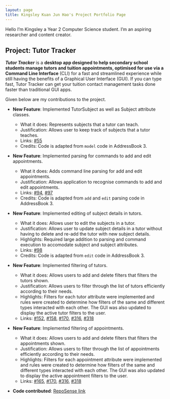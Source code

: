 ```yaml
---
layout: page
title: Kingsley Kuan Jun Hao's Project Portfolio Page
---
```


Hello I’m Kingsley a Year 2 Computer Science student. I’m an aspiring researcher and content creator.

## Project: Tutor Tracker
_**Tutor Tracker**_ is a **desktop app designed to help secondary school students manage tutors and tuition appointments, optimised for use via a Command Line Interface** (CLI) for a fast and streamlined experience while still having the benefits of a Graphical User Interface (GUI). If you can type fast, Tutor Tracker can get your tuition contact management tasks done faster than traditional GUI apps.

Given below are my contributions to the project.

* **New Feature**: Implemented TutorSubject as well as Subject attribute classes.
    * What it does: Represents subjects that a tutor can teach.
    * Justification: Allows user to keep track of subjects that a tutor teaches.
    * Links: [#55](https://github.com/AY2021S2-CS2103-T14-3/tp/pull/55)
    * Credits: Code is adapted from `model` code in AddressBook 3.

* **New Feature**: Implemented parsing for commands to add and edit appointments.
    * What it does: Adds command line parsing for add and edit appointments.
    * Justification: Allows application to recognise commands to add and edit
        appointments.
    * Links: [#94](https://github.com/AY2021S2-CS2103-T14-3/tp/pull/94), [#97](https://github.com/AY2021S2-CS2103-T14-3/tp/pull/97)
    * Credits: Code is adapted from `add` and `edit` parsing code in AddressBook 3.

* **New Feature**: Implemented editing of subject details in tutors.
    * What it does: Allows user to edit the subjects in a tutor.
    * Justification: Allows user to update subject details in a tutor without having
        to delete and re-add the tutor with new subject details.
    * Highlights: Required large addition to parsing and command execution to
        accomodate subject and subject attributes.
    * Links: [#98](https://github.com/AY2021S2-CS2103-T14-3/tp/pull/98)
    * Credits: Code is adapted from `edit` code in AddressBook 3.

* **New Feature**: Implemented filtering of tutors.
    * What it does: Allows users to add and delete filters that filters the tutors
        shown.
    * Justification: Allows users to filter through the list of tutors efficiently
        according to their needs.
    * Highlights: Filters for each tutor attribute were implemented and rules were created to
        determine how filters of the same and different types interacted with each other. The
        GUI was also updated to display the active tutor filters to the user.
    * Links: [#152](https://github.com/AY2021S2-CS2103-T14-3/tp/pull/152), [#158](https://github.com/AY2021S2-CS2103-T14-3/tp/pull/158), [#170](https://github.com/AY2021S2-CS2103-T14-3/tp/pull/170), [#316](https://github.com/AY2021S2-CS2103-T14-3/tp/pull/316), [#318](https://github.com/AY2021S2-CS2103-T14-3/tp/pull/318)

* **New Feature**: Implemented filtering of appointments.
    * What it does: Allows users to add and delete filters that filters the appointments
        shown.
    * Justification: Allows users to filter through the list of appointments efficiently
        according to their needs.
    * Highlights: Filters for each appointment attribute were implemented and rules were created to
        determine how filters of the same and different types interacted with each other. The
        GUI was also updated to display the active appointment filters to the user.
    * Links: [#165](https://github.com/AY2021S2-CS2103-T14-3/tp/pull/165), [#170](https://github.com/AY2021S2-CS2103-T14-3/tp/pull/170), [#316](https://github.com/AY2021S2-CS2103-T14-3/tp/pull/316), [#318](https://github.com/AY2021S2-CS2103-T14-3/tp/pull/318)

* **Code contributed**: [RepoSense link]()
